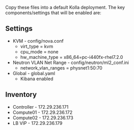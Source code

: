 Copy these files into a default Kolla deployment. 
The key components/settings that will be enabled are:

## Settings
* KVM - config/nova.conf
  - virt_type = kvm
  - cpu_mode = none
  - hw_machine_type = x86_64=pc-i440fx-rhel7.2.0
* Neutron VLAN Net Range - config/neutron/ml2_conf.ini
  - network_vlan_ranges = physnet1:50:70
* Global - global.yaml
  - Kibana enabled

## Inventory
* Controller - 172.29.236.171
* Compute01 - 172.29.236.172
* Compute02 - 172.29.236.173
* LB VIP - 172.29.236.179
